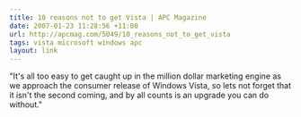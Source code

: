 ```yaml
---
title: 10 reasons not to get Vista | APC Magazine
date: 2007-01-23 11:28:56 +11:00
url: http://apcmag.com/5049/10_reasons_not_to_get_vista
tags: vista microsoft windows apc
layout: link
---
```

"It's all too easy to get caught up in the million dollar marketing engine as we approach the consumer release of Windows Vista, so lets not forget that it isn't the second coming, and by all counts is an upgrade you can do without."
